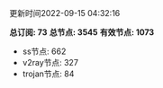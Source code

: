 更新时间2022-09-15 04:32:16

**总订阅: 73**
**总节点: 3545**
**有效节点: 1073**
- ss节点: 662
- v2ray节点: 327
- trojan节点: 84
